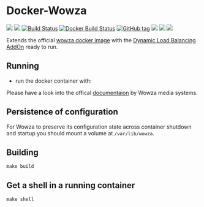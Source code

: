 # Docker-Wowza

[![](https://images.microbadger.com/badges/version/waja/wowza-streaming-engine-linux-loadbalancer.svg)](https://hub.docker.com/r/waja/wowza-streaming-engine-linux-loadbalancer/)
[![](https://images.microbadger.com/badges/image/waja/wowza-streaming-engine-linux-loadbalancer.svg)](https://hub.docker.com/r/waja/wowza-streaming-engine-linux-loadbalancer/)
[![Build Status](https://travis-ci.org/Cyconet/docker-wowza-streaming-engine-linux-loadbalancer.svg?branch=development)](https://travis-ci.org/Cyconet/docker-wowza-streaming-engine-linux-loadbalancer)
[![Docker Build Status](https://img.shields.io/docker/build/waja/wowza-streaming-engine-linux-loadbalancer.svg)](https://hub.docker.com/r/waja/wowza-streaming-engine-linux-loadbalancer/)
[![GitHub tag](https://img.shields.io/github/tag/Cyconet/docker-wowza-streaming-engine-linux-loadbalancer.svg)](https://github.com/Cyconet/docker-wowza-streaming-engine-linux-loadbalancer/tags)
[![](https://img.shields.io/docker/pulls/waja/wowza-streaming-engine-linux-loadbalancer.svg)](https://hub.docker.com/r/waja/wowza-streaming-engine-linux-loadbalancer/)
[![](https://img.shields.io/docker/stars/waja/wowza-streaming-engine-linux-loadbalancer.svg)](https://hub.docker.com/r/waja/wowza-streaming-engine-linux-loadbalancer/)
[![](https://img.shields.io/docker/automated/waja/wowza-streaming-engine-linux-loadbalancer.svg)](https://hub.docker.com/r/waja/wowza-streaming-engine-linux-loadbalancer/)

Extends the official [wowza docker image](https://hub.docker.com/r/wowzamedia/wowza-streaming-engine-linux/) with the [Dynamic Load Balancing AddOn](http://www.wowza.com/resources/WowzaDynamicLoadBalancingAddOn_UsersGuide.pdf) ready to run.

Running
-------

- run the docker container with:

Please have a look into the offical [documentaion](https://www.wowza.com/forums/content.php?867-How-to-set-up-Wowza-Streaming-Engine-using-Docker) by Wowza media systems.

Persistence of configuration
----------------------------

For Wowza to preserve its configuration state across container shutdown and startup you should mount a volume at ```/var/lib/wowza```.

Building
--------

```
make build
```

Get a shell in a running container
----------------------------------

```
make shell
```
